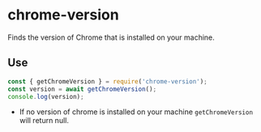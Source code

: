# chrome-version

Finds the version of Chrome that is installed on your machine.

## Use
```js
const { getChromeVersion } = require('chrome-version');
const version = await getChromeVersion();
console.log(version);
```

* If no version of chrome is installed on your machine `getChromeVersion` will return null.

